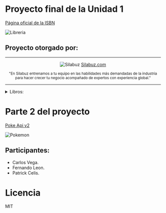 # Proyecto final de la Unidad 1
[Página oficial de la ISBN](https://www.bnp.gob.pe/servicios/isbn/)

![Libreria](https://www.telesurtv.net/__export/1510353963341/sites/telesur/img/multimedia/2017/11/10/librerxa11.jpg)


## Proyecto otorgado por:
<hr />
 <div align="center">

![Silabuz](https://uploads-ssl.webflow.com/6320941e9612f79b0e2f61b1/63209670562cf7eb6f31131a_silabuz-logo-rebrand-standar.png)
[Silabuz.com](https://www.silabuz.com)
  
<sup>"En Silabuz entrenamos a tu equipo en las habilidades más demandadas de la industria para hacer crecer tu negocio acompañado de expertos con experiencia global."</sup>
 </div>
<hr />


<details>
<summary>Libros:</summary>

- Como hacer que te pasen cosas buenas.
  
- El caballero Carmelo.
  
- El principito.
  
</details>

# Parte 2 del proyecto
[Poke Api v2]( https://pokeapi.co/docs/v2)

![Pokemon](https://d275t8dp8rxb42.cloudfront.net/pokemon/portrait/Pikachu.png)


## Participantes:
* Carlos Vega.
* Fernando Leon.
* Patrick Celis.

# Licencia
MIT
